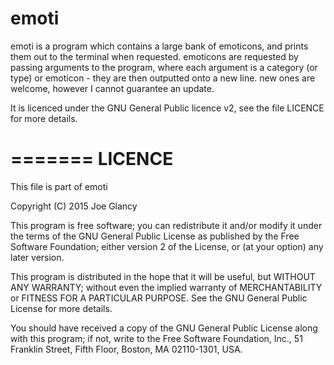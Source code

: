 # emoti
emoti is a program which contains a large bank of emoticons, and prints them out to the terminal when requested. emoticons are requested by passing arguments to the program, where each argument is a category (or type) or emoticon - they are then outputted onto a new line. new ones are welcome, however I cannot guarantee an update.

It is licenced under the GNU General Public licence v2, see the file LICENCE for more details.
 
=======
LICENCE
=======

This file is part of emoti

Copyright (C) 2015 Joe Glancy

This program is free software; you can redistribute it and/or
modify it under the terms of the GNU General Public License
as published by the Free Software Foundation; either version 2
of the License, or (at your option) any later version.

This program is distributed in the hope that it will be useful,
but WITHOUT ANY WARRANTY; without even the implied warranty of
MERCHANTABILITY or FITNESS FOR A PARTICULAR PURPOSE.  See the
GNU General Public License for more details.

You should have received a copy of the GNU General Public License
along with this program; if not, write to the Free Software
Foundation, Inc., 51 Franklin Street, Fifth Floor, Boston, MA  02110-1301, USA.
